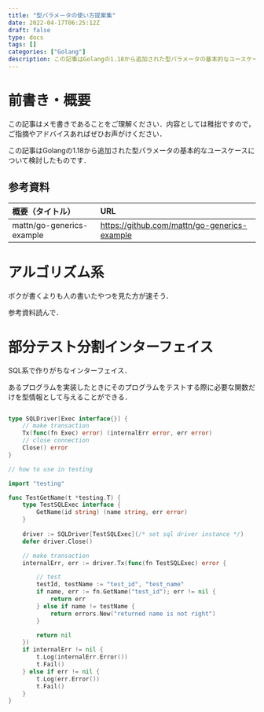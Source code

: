 ```yaml
---
title: "型パラメータの使い方提案集"
date: 2022-04-17T06:25:12Z
draft: false
type: docs
tags: []
categories: ["Golang"]
description: この記事はGolangの1.18から追加された型パラメータの基本的なユースケースについて検討したものです．
---
```


# 前書き・概要
この記事はメモ書きであることをご理解ください．内容としては稚拙ですので，ご指摘やアドバイスあればぜひお声がけください．

この記事はGolangの1.18から追加された型パラメータの基本的なユースケースについて検討したものです．

## 参考資料
| 概要（タイトル） | URL |
| :-- | :-- |
| mattn/go-generics-example | https://github.com/mattn/go-generics-example |

# アルゴリズム系
ボクが書くよりも人の書いたやつを見た方が速そう．

参考資料読んで．

# 部分テスト分割インターフェイス
SQL系で作りがちなインターフェイス．

あるプログラムを実装したときにそのプログラムをテストする際に必要な関数だけを型情報として与えることができる．
```go

type SQLDriver[Exec interface{}] {
    // make transaction
    Tx(func(fn Exec) error) (internalErr error, err error)
    // close connection
    Close() error
}

// how to use in testing

import "testing"

func TestGetName(t *testing.T) {
    type TestSQLExec interface {
        GetName(id string) (name string, err error)
    }
    
    driver := SQLDriver[TestSQLExec](/* set sql driver instance */)
    defer driver.Close()

    // make transaction
    internalErr, err := driver.Tx(func(fn TestSQLExec) error {

        // test
        testId, testName := "test_id", "test_name"
        if name, err := fn.GetName("test_id"); err != nil {
            return err
        } else if name != testName {
            return errors.New("returned name is not right")
        }

        return nil
    })
    if internalErr != nil {
        t.Log(internalErr.Error())
        t.Fail()
    } else if err != nil {
        t.Log(err.Error())
        t.Fail()
    }
}
```

